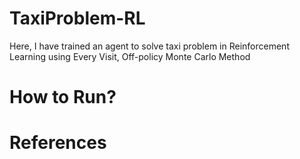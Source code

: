# TaxiProblem-RL
Here, I have trained an agent to solve taxi problem in Reinforcement Learning using Every Visit, Off-policy Monte Carlo Method


# How to Run?




# References
